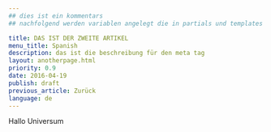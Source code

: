 ```yaml
---
## dies ist ein kommentars
## nachfolgend werden variablen angelegt die in partials und templates verwendet werden können

title: DAS IST DER ZWEITE ARTIKEL
menu_title: Spanish
description: das ist die beschreibung für den meta tag
layout: anotherpage.html
priority: 0.9
date: 2016-04-19
publish: draft
previous_article: Zurück
language: de
---
```


Hallo Universum
